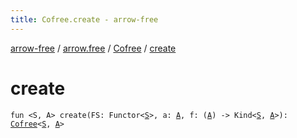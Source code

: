 ```yaml
---
title: Cofree.create - arrow-free
---
```


[arrow-free](../../index.html) / [arrow.free](../index.html) / [Cofree](index.html) / [create](./create.html)

# create

`fun <S, A> create(FS: Functor<`[`S`](create.html#S)`>, a: `[`A`](create.html#A)`, f: (`[`A`](create.html#A)`) -> Kind<`[`S`](create.html#S)`, `[`A`](create.html#A)`>): `[`Cofree`](index.html)`<`[`S`](create.html#S)`, `[`A`](create.html#A)`>`